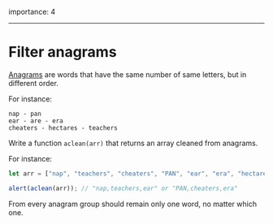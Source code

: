 importance: 4

---

# Filter anagrams

[Anagrams](https://en.wikipedia.org/wiki/Anagram) are words that have the same number of same letters, but in different order.

For instance:

```
nap - pan
ear - are - era
cheaters - hectares - teachers
```

Write a function `aclean(arr)` that returns an array cleaned from anagrams.

For instance:

```js
let arr = ["nap", "teachers", "cheaters", "PAN", "ear", "era", "hectares"];

alert(aclean(arr)); // "nap,teachers,ear" or "PAN,cheaters,era"
```

From every anagram group should remain only one word, no matter which one.
